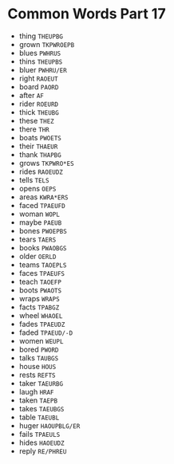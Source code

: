 # Common Words Part 17

* thing `THEUPBG`
* grown `TKPWROEPB`
* blues `PWHRUS`
* thins `THEUPBS`
* bluer `PWHRU/ER`
* right `RAOEUT`
* board `PAORD`
* after `AF`
* rider `ROEURD`
* thick `THEUBG`
* these `THEZ`
* there `THR`
* boats `PWOETS`
* their `THAEUR`
* thank `THAPBG`
* grows `TKPWRO*ES`
* rides `RAOEUDZ`
* tells `TELS`
* opens `OEPS`
* areas `KWRA*ERS`
* faced `TPAEUFD`
* woman `WOPL`
* maybe `PAEUB`
* bones `PWOEPBS`
* tears `TAERS`
* books `PWAOBGS`
* older `OERLD`
* teams `TAOEPLS`
* faces `TPAEUFS`
* teach `TAOEFP`
* boots `PWAOTS`
* wraps `WRAPS`
* facts `TPABGZ`
* wheel `WHAOEL`
* fades `TPAEUDZ`
* faded `TPAEUD/-D`
* women `WEUPL`
* bored `PWORD`
* talks `TAUBGS`
* house `HOUS`
* rests `REFTS`
* taker `TAEURBG`
* laugh `HRAF`
* taken `TAEPB`
* takes `TAEUBGS`
* table `TAEUBL`
* huger `HAOUPBLG/ER`
* fails `TPAEULS`
* hides `HAOEUDZ`
* reply `RE/PHREU`
